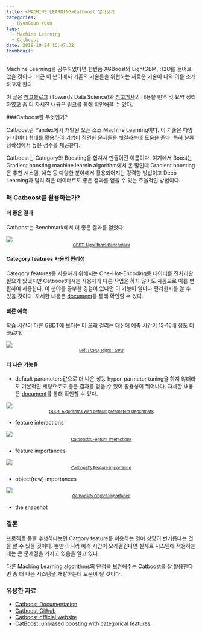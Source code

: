 ```yaml
---
title: <MACHINE LEARNING>Catboost 알아보기
categories:
  - HyunGeun Yoon
tags:
  - Machine Learning
  - Catboost
date: 2018-10-24 15:47:02
thumbnail:
---
```


Machine Learning을 공부하였다면 한번쯤 XGBoost와 LightGBM, H2O를 들어보았을 것이다. 최근 이 분야에서 기존의 기술들을 위협하는 새로운 기술이 나와 이를 소개하고자 한다.

이 글은 [참고블로그](https://towardsdatascience.com/https-medium-com-talperetz24-mastering-the-new-generation-of-gradient-boosting-db04062a7ea2) (Towards Data Science)와 [참고기사](https://www.analyticsvidhya.com/blog/2017/08/catboost-automated-categorical-data/)의 내용을 번역 및 요약 정리하였고 좀 더 자세한 내용은 링크를 통해 확인해볼 수 있다.

###Catboost란 무엇인가?

Catboost란 Yandex에서 개발된 오픈 소스 Machine Learning이다. 이 기술은 다양한 데이터 형태를 활용하여 기업이 직면한 문제들을 해결하는데 도움을 준다. 특히 분류 정확성에서 높은 점수를 제공한다.

Catboost는 Category와 Boosting을 합쳐서 만들어진 이름이다.
여기에서 Boost는 Gradient boosting machine learnin algorithm에서 온 말인데 Gradient boosting은 추천 시스템, 예측 등 다양한 분야에서 활용되어지는 강력한 방법이고 Deep Learning과 달리 적은 데이터로도 좋은 결과를 얻을 수 있는 효율적인 방법이다.


### 왜 Catboost를 활용하는가?

#### 더 좋은 결과

Catboost는 Benchmark에서 더 좋은 결과를 얻었다.

<div>
	<img src="https://cdn-images-1.medium.com/max/1600/1*vsg1IUlGtzCoNuGo9XqGwg.png"/>
	<span style='font-size:11px; text-align:center; display:block; color: #999;'>
		<a href='https://towardsdatascience.com/https-medium-com-talperetz24-mastering-the-new-generation-of-gradient-boosting-db04062a7ea2'>
			GBDT Algorithms Benchmark  
		</a>
	</span>
</div>


#### Category features 사용의 편리성

Category features를 사용하기 위해서는 One-Hot-Encoding등 데이터를 전처리할 필요가 있었지만 Catboost에서는 사용자가 다른 작업을 하지 않아도 자동으로 이를 변환하여 사용한다. 이 분야를 공부한 경험이 있다면 이 기능이 얼마나 편리한지를 알 수 있을 것이다. 자세한 내용은 [document](https://tech.yandex.com/catboost/doc/dg/concepts/algorithm-main-stages_cat-to-numberic-docpage/)를 통해 확인할 수 있다.

#### 빠른 예측

학습 시간이 다른 GBDT에 보다는 더 오래 걸리는 대신에 예측 시간이 13-16배 정도 더 빠르다.

<div>
	<img src="https://cdn-images-1.medium.com/max/2000/1*BE8PZe54DMWe6gFdHlYsxg.png"/>
	<span style='font-size:11px; text-align:center; display:block; color: #999;'>
		<a href='https://towardsdatascience.com/https-medium-com-talperetz24-mastering-the-new-generation-of-gradient-boosting-db04062a7ea2'>
			Left : CPU, Right : GPU
		</a>
	</span>
</div>

#### 더 나은 기능들

- default parameters값으로 더 나은 성능
hyper-parmeter tuning을 하지 않더라도 기본적인 세팅으로도 좋은 결과를 얻을 수 있어 활용성이 뛰어나다. 자세한 내용은 [document](https://tech.yandex.com/catboost/doc/dg/concepts/parameter-tuning-docpage/)를 통해 확인할 수 있다.

<div>
	<img src="https://cdn-images-1.medium.com/max/1600/1*znsWIb1X3Eez5LjNf4mg_g.png"/>
	<span style='font-size:11px; text-align:center; display:block; color: #999;'>
		<a href='https://towardsdatascience.com/https-medium-com-talperetz24-mastering-the-new-generation-of-gradient-boosting-db04062a7ea2'>
			GBDT Algorithms with default parameters Benchmark
		</a>
	</span>
</div>

- feature interactions

<div>
	<img src="https://cdn-images-1.medium.com/max/1600/1*VV1eH5Iwz3hJmKWAaV_Y6w.png"/>
	<span style='font-size:11px; text-align:center; display:block; color: #999;'>
		<a href='https://towardsdatascience.com/https-medium-com-talperetz24-mastering-the-new-generation-of-gradient-boosting-db04062a7ea2'>
    Catboost’s Feature Interactions
 	</a>
	</span>
</div>

- feature importances

<div>
	<img src="https://cdn-images-1.medium.com/max/1600/1*6Y9gHBQLxk-PoIJLd2wr1g.png"/>
	<span style='font-size:11px; text-align:center; display:block; color: #999;'>
		<a href='https://towardsdatascience.com/https-medium-com-talperetz24-mastering-the-new-generation-of-gradient-boosting-db04062a7ea2'>
    Catboost’s Feature Importance
 	</a>
	</span>
</div>

- object(row) importances

<div>
	<img src="https://cdn-images-1.medium.com/max/1600/1*ZoMzKdiIyLU9wDelELQMvg.png"/>
	<span style='font-size:11px; text-align:center; display:block; color: #999;'>
		<a href='https://towardsdatascience.com/https-medium-com-talperetz24-mastering-the-new-generation-of-gradient-boosting-db04062a7ea2'>
    Catboost’s Object Importance
	</a>
	</span>
</div>

- the snapshot

### 결론

프로젝트 등을 수행하다보면 Catgory feature를 이용하는 것이 상당히 번거롭다는 것을 알 수 있을 것이다. 뿐만 아니라 예측 시간이 오래걸린다면 실제로 시스템에 적용하는데는 큰 문제점을 가지고 있음을 알고 있다.

다른 Maching Learning algorithms의 단점을 보완해주는 Catboost를 잘 활용한다면 좀 더 나은 시스템을 개발하는데 도움이 될 것이다.


### 유용한 자료

- [Catboost Documentation](https://tech.yandex.com/catboost/doc/dg/concepts/about-docpage/)
- [Catboost Github](https://github.com/catboost/catboost)
- [Catboost official website](https://catboost.ai/)
- [CatBoost: unbiased boosting with categorical features](https://arxiv.org/abs/1706.09516)

